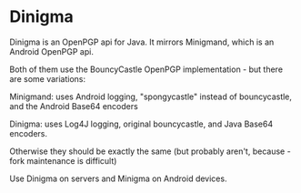 # Dinigma
Dinigma is an OpenPGP api for Java. It mirrors Minigmand, which is an Android OpenPGP api.

Both of them use the BouncyCastle OpenPGP implementation - but there are some variations:

Minigmand: uses Android logging, "spongycastle" instead of bouncycastle, and the Android Base64 encoders

Dinigma: uses Log4J logging, original bouncycastle, and Java Base64 encoders.

Otherwise they should be exactly the same (but probably aren't, because - fork maintenance is difficult)

Use Dinigma on servers and Minigma on Android devices. 

